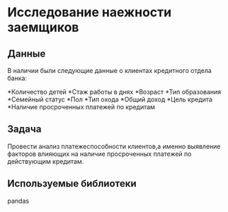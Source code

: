 # Исследование наежности заемщиков

## Данные
В наличии были следующие данные о клиентах кредитного отдела банка:

*Количество детей
*Стаж работы в днях
*Возраст
*Тип образования
*Семейный статус
*Пол
*Тип охода
*Общий доход
*Цель кредита
*Наличие просроченных платежей по кредитам

## Задача
Провести анализ платежеспособности клиентов,а именно выявление факторов влияющих на наличие просроченных платежей по действующим кредитам.

## Используемые библиотеки
pandas
